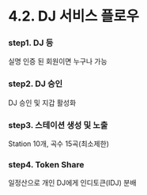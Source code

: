 # 4.2. DJ 서비스 플로우

### step1. DJ 등

실명 인증 된 회원이면 누구나 가능

### step2. DJ 승인 &#x20;

DJ 승인 및 지갑 활성화    &#x20;

### step3. 스테이션 생성 및 노출

Station 10개, 곡수 15곡(최소제한)

### step4. Token Share

일정산으로 개인 DJ에게 인디토큰(IDJ) 분배&#x20;

###
